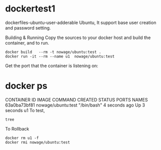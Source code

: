 # dockertest1
dockerfiles-ubuntu-user-adderable
Ubuntu, It support base user creation and password setting.

Building & Running
Copy the sources to your docker host and build the container, and to run.

	docker build   --rm -t nowage/ubuntu:test .
	docker run -it --rm --name u1  nowage/ubuntu:test
Get the port that the container is listening on:

# docker ps
CONTAINER ID        IMAGE                COMMAND             CREATED             STATUS              PORTS               NAMES
63a0ba73bf81        nowage/ubuntu:test   "/bin/bash"         4 seconds ago       Up 3 seconds                            u1
To test,

	tree
To Rollback

    docker rm u1 -f 
    docker rmi nowage/ubuntu:test
